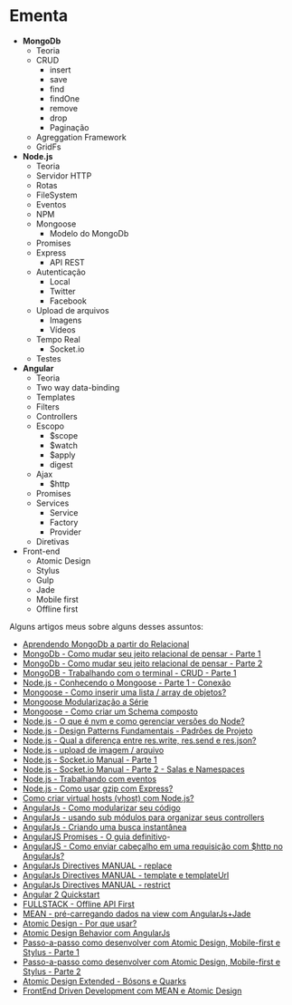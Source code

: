 # Ementa

- **MongoDb**
  - Teoria
  - CRUD
    - insert
    - save
    - find
    - findOne
    - remove
    - drop
    - Paginação
  - Agreggation Framework
  - GridFs
- **Node.js**
  - Teoria
  - Servidor HTTP
  - Rotas
  - FileSystem
  - Eventos
  - NPM
  - Mongoose
    + Modelo do MongoDb
  - Promises
  - Express
    + API REST
  - Autenticação
    + Local
    + Twitter
    + Facebook
  - Upload de arquivos
    + Imagens
    + Vídeos
  - Tempo Real
    + Socket.io
  - Testes
- **Angular**
  - Teoria
  - Two way data-binding
  - Templates
  - Filters
  - Controllers
  - Escopo
    + $scope
    + $watch
    + $apply
    + digest
  - Ajax
    + $http
  - Promises
  - Services
    + Service
    + Factory
    + Provider
  - Diretivas
- Front-end
  + Atomic Design
  + Stylus
  + Gulp
  + Jade
  + Mobile first
  + Offline first


Alguns artigos meus sobre alguns desses assuntos:

- [Aprendendo MongoDb a partir do Relacional](http://nomadev.com.br/aprendendo-mongodb-a-partir-do-relacional/)
- [MongoDb - Como mudar seu jeito relacional de pensar - Parte 1](http://nomadev.com.br/mongodb-como-mudar-seu-jeito-relacional-de-pensar/)
- [MongoDb - Como mudar seu jeito relacional de pensar - Parte 2](http://nomadev.com.br/mongodb-como-mudar-seu-jeito-relacional-de-pensar-parte-2/)
- [MongoDB - Trabalhando com o terminal - CRUD - Parte 1](http://nomadev.com.br/mongodb-trabalhando-com-o-terminal-parte-1/)
- [Node.js - Conhecendo o Mongoose - Parte 1 - Conexão](http://nomadev.com.br/node-js-mongoose-conhecendo-mongoose-parte-1-conexao/)
- [Mongoose - Como inserir uma lista / array de objetos?](http://nomadev.com.br/mongoose-como-inserir-uma-lista-array-de-objetos/)
- [Mongoose Modularização a Série](http://nomadev.com.br/modulariza%C3%A7%C3%A3o-a-s%C3%A9rie-mongoose/)
- [Mongoose - Como criar um Schema composto](http://nomadev.com.br/mongoose-como-criar-um-schema-composto/)
- [Node.js - O que é nvm e como gerenciar versões do Node?](http://nomadev.com.br/node-js-o-que-%C3%A9-nvm-e-como-gerenciar-vers%C3%B5es-do-node/)
- [Node.js - Design Patterns Fundamentais - Padrões de Projeto](http://nomadev.com.br/node-js-design-patterns-fundamentais-padr%C3%B5es-de-projeto/)
- [Node.js - Qual a diferença entre res.write, res.send e res.json?](http://nomadev.com.br/node-js-qual-a-diferen%C3%A7a-entre-res-write-res-send-e-res-json/)
- [Node.js - upload de imagem / arquivo](http://nomadev.com.br/node-js-upload-de-imagem-arquivo/)
- [Node.js - Socket.io Manual - Parte 1](http://nomadev.com.br/node-js-socket-io-manual-parte-1/)
- [Node.js - Socket.io Manual - Parte 2 - Salas e Namespaces](http://nomadev.com.br/nodejs-socket-io-manual-parte-2-salas-e-namespaces/)
- [Node.js - Trabalhando com eventos](http://nomadev.com.br/node-js-trabalhando-com-eventos/)
- [Node.js - Como usar gzip com Express?](http://nomadev.com.br/node-js-como-usar-gzip-com-express/)
- [Como criar virtual hosts (vhost) com Node.js?](http://nomadev.com.br/como-criar-virtual-hosts-vhost-com-node-js/)
- [AngularJs - Como modularizar seu código](http://nomadev.com.br/angularjs-como-modularizar-seu-c%C3%B3digo/)
- [AngularJs - usando sub módulos para organizar seus controllers](http://nomadev.com.br/angularjs-usando-sub-m%C3%B3dulos-para-organizar-seus-controllers/)
- [AngularJs - Criando uma busca instantânea](http://nomadev.com.br/angularjs-criando-uma-busca-instant%C3%A2nea/)
- [AngularJS Promises - O guia definitivo](http://nomadev.com.br/angularjs-promises-promessas-o-guia-definitivo/)- []()
- [AngularJS - Como enviar cabeçalho em uma requisição com $http no AngularJs?](http://nomadev.com.br/como-enviar-cabe%C3%A7alho-em-uma-requisi%C3%A7%C3%A3o-com-http-no-angularjs/)
- [AngularJs Directives MANUAL - replace](http://nomadev.com.br/angularjs-directives-manual-replace/)
- [AngularJs Directives MANUAL - template e templateUrl](http://nomadev.com.br/angularjs-directives-manual-template-e-templateurl/)
- [AngularJs Directives MANUAL - restrict](http://nomadev.com.br/angularjs-directives-restrict-manual/)
- [Angular 2 Quickstart](http://nomadev.com.br/angular-2-quickstart/)
- [FULLSTACK - Offline API First](http://nomadev.com.br/fullstack-offline-api-first/)
- [MEAN - pré-carregando dados na view com AngularJs+Jade](http://nomadev.com.br/mean-pre-carregando-dados-na-view-com-angularjs-jade/)
- [Atomic Design - Por que usar?](http://nomadev.com.br/atomic-design-por-que-usar/)
- [Atomic Design Behavior com AngularJs](http://nomadev.com.br/atomic-design-com-angularjs/)
- [Passo-a-passo como desenvolver com Atomic Design, Mobile-first e Stylus - Parte 1](http://nomadev.com.br/passo-a-passo-como-desenvolver-com-atomic-design-mobile-first-e-stylus/)
- [Passo-a-passo como desenvolver com Atomic Design, Mobile-first e Stylus - Parte 2](http://nomadev.com.br/passo-a-passo-como-desenvolver-com-atomic-design-mobile-first-e-stylus-parte-2/)
- [Atomic Design Extended - Bósons e Quarks](http://nomadev.com.br/atomic-design-b%C3%B3sons-e-quarks-extended/)
- [FrontEnd Driven Development com MEAN e Atomic Design](http://nomadev.com.br/frontend-driven-development-com-mean-e-atomic-design/)




